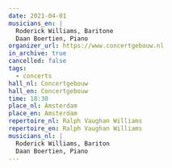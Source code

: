 ```yaml
---
date: 2021-04-01
musicians_en: |
  Roderick Williams, Baritone
  Daan Boertien, Piano
organizer_url: https://www.concertgebouw.nl
in_archive: true
cancelled: false
tags:
  - concerts
hall_nl: Concertgebouw
hall_en: Concertgebouw
time: 18:30
place_nl: Amsterdam
place_en: Amsterdam
repertoire_nl: Ralph Vaughan Williams
repertoire_en: Ralph Vaughan Williams
musicians_nl: |
  Roderick Williams, Bariton
  Daan Boertien, Piano
---
```

